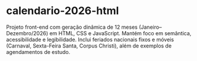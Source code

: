# calendario-2026-html
Projeto front-end com geração dinâmica de 12 meses (Janeiro–Dezembro/2026) em HTML, CSS e JavaScript. Mantém foco em semântica, acessibilidade e legibilidade. Inclui feriados nacionais fixos e móveis (Carnaval, Sexta-Feira Santa, Corpus Christi), além de exemplos de agendamentos de estudo.
